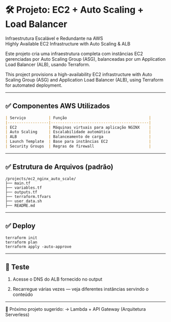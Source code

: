 # 🛠️ Projeto: EC2 + Auto Scaling + Load Balancer  
Infraestrutura Escalável e Redundante na AWS  
Highly Available EC2 Infrastructure with Auto Scaling & ALB

Este projeto cria uma infraestrutura completa com instâncias EC2 gerenciadas por Auto Scaling Group (ASG), balanceadas por um Application Load Balancer (ALB), usando Terraform.

This project provisions a high-availability EC2 infrastructure with Auto Scaling Group (ASG) and Application Load Balancer (ALB), using Terraform for automated deployment.

---

## ✅ Componentes AWS Utilizados

```markdown
| Serviço          | Função                                    |
|------------------|-------------------------------------------|
| EC2              | Máquinas virtuais para aplicação NGINX    |
| Auto Scaling     | Escalabilidade automática                 |
| ALB              | Balanceamento de carga                    |
| Launch Template  | Base para instâncias EC2                  |
| Security Groups  | Regras de firewall                        |
```
---

## ✅ Estrutura de Arquivos (padrão)
```
/projects/ec2_nginx_auto_scale/
├── main.tf
├── variables.tf
├── outputs.tf
├── terraform.tfvars
├── user_data.sh
├── README.md
```
---

## ✅ Deploy
```
terraform init
terraform plan
terraform apply -auto-approve
```
---

## 🧪 Teste

1. Acesse o DNS do ALB fornecido no output

2. Recarregue várias vezes — veja diferentes instâncias servindo o conteúdo
---

📘 Próximo projeto sugerido:
→ Lambda + API Gateway (Arquitetura Serverless)
